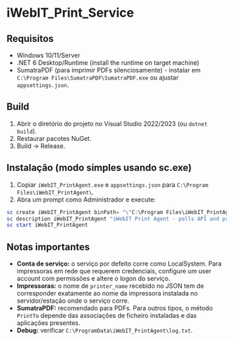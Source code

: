 # iWebIT_Print_Service


## Requisitos
- Windows 10/11/Server
- .NET 6 Desktop/Runtime (install the runtime on target machine)
- SumatraPDF (para imprimir PDFs silenciosamente) - instalar em `C:\Program Files\SumatraPDF\SumatraPDF.exe` ou ajustar `appsettings.json`.


## Build
1. Abrir o diretório do projeto no Visual Studio 2022/2023 (ou `dotnet build`).
2. Restaurar pacotes NuGet.
3. Build -> Release.


## Instalação (modo simples usando sc.exe)
1. Copiar `iWebIT_PrintAgent.exe` e `appsettings.json` para `C:\Program Files\iWebIT_PrintAgent\`.
2. Abra um prompt como Administrador e execute:


```powershell
sc create iWebIT_PrintAgent binPath= "\"C:\Program Files\iWebIT_PrintAgent\iWebIT_PrintAgent.exe\"" start= auto
sc description iWebIT_PrintAgent "iWebIT Print Agent - polls API and prints jobs"
sc start iWebIT_PrintAgent
```


## Notas importantes
- **Conta de serviço:** o serviço por defeito corre como LocalSystem. Para impressoras em rede que requerem credenciais, configure um user account com permissões e altere o logon do serviço.
- **Impressoras:** o nome de `printer_name` recebido no JSON tem de corresponder exatamente ao nome da impressora instalada no servidor/estação onde o serviço corre.
- **SumatraPDF:** recomendado para PDFs. Para outros tipos, o método `PrintTo` depende das associações de ficheiro instaladas e das aplicações presentes.
- **Debug:** verificar `C:\ProgramData\iWebIT_PrintAgent\log.txt`.